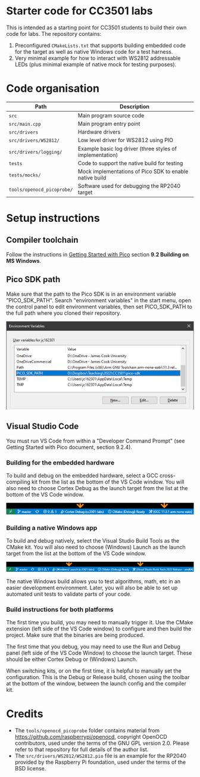 # Starter code for CC3501 labs

This is intended as a starting point for CC3501 students to build their own code for labs. The repository contains:

1. Preconfigured `CMakeLists.txt` that supports building embedded code for the target as well as native Windows code for a test harness.
2. Very minimal example for how to interact with WS2812 addressable LEDs (plus minimal example of native mock for testing purposes).

# Code organisation 

| Path                       | Description                                                   |
| -------------------------- | ------------------------------------------------------------- |
| `src`                      | Main program source code                                      |
| `src/main.cpp`             | Main program entry point                                      |
| `src/drivers`              | Hardware drivers                                              |
| `src/drivers/WS2812/`      | Low level driver for WS2812 using PIO                         |
| `src/drivers/logging/`     | Example basic log driver (three styles of implementation)     |
| `tests`                    | Code to support the native build for testing                  |
| `tests/mocks/`             | Mock implementations of Pico SDK to enable native build       |
| `tools/openocd_picoprobe/` | Software used for debugging the RP2040 target                 |


# Setup instructions

## Compiler toolchain
Follow the instructions in [Getting Started with Pico](https://datasheets.raspberrypi.com/pico/getting-started-with-pico.pdf) section **9.2 Building on MS Windows**.

## Pico SDK path 
Make sure that the path to the Pico SDK is in an environment variable "PICO_SDK_PATH". Search "environment variables" in the start menu, open the control panel to edit environment variables, then set PICO_SDK_PATH to the full path where you cloned their repository.

![](docs/pico_sdk_path.png)

## Visual Studio Code 
You must run VS Code from within a "Developer Command Prompt" (see Getting Started with Pico document, section 9.2.4).

### Building for the embedded hardware

To build and debug on the embedded hardware, select a GCC cross-compiling kit from the list as the bottom of the VS Code window. You will also need to choose Cortex Debug as the launch target from the list at the bottom of the VS Code window.

![](docs/embedded_build.png)

### Building a native Windows app

To build and debug natively, select the Visual Studio Build Tools as the CMake kit. You will also need to choose (Windows) Launch as the launch target from the list at the bottom of the VS Code window.

![](docs/native_build.png)

The native Windows build allows you to test algorithms, math, etc in an easier development environment. Later, you will also be able to set up automated unit tests to validate parts of your code.

### Build instructions for both platforms 

The first time you build, you may need to manually trigger it. Use the CMake extension (left side of the VS Code window) to configure and then build the project. Make sure that the binaries are being produced.

The first time that you debug, you may need to use the Run and Debug panel (left side of the VS Code Window) to choose the launch target. These should be either Cortex Debug or (Windows) Launch. 

When switching kits, or on the first time, it is helpful to manually set the configuration. This is the Debug or Release build, chosen using the toolbar at the bottom of the window, between the launch config and the compiler kit.


# Credits
 * The `tools/openocd_picoprobe` folder contains material from https://github.com/raspberrypi/openocd, copyright OpenOCD contributors, used under the terms of the GNU GPL version 2.0. Please refer to that repository for full details of the author list.
 * The `src/drivers/WS2812/WS2812.pio` file is an example for the RP2040 provided by the Raspberry Pi foundation, used under the terms of the BSD license. 

